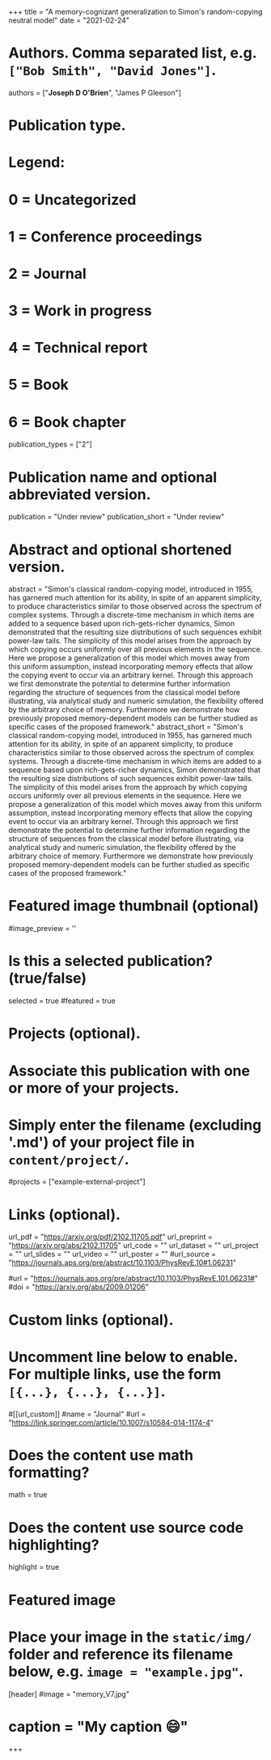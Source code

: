 +++
title = "A memory-cognizant generalization to Simon's random-copying neutral model"
date = "2021-02-24"

# Authors. Comma separated list, e.g. `["Bob Smith", "David Jones"]`.

authors = ["**Joseph D O'Brien**", "James P Gleeson"]

# Publication type.
# Legend:
# 0 = Uncategorized
# 1 = Conference proceedings
# 2 = Journal
# 3 = Work in progress
# 4 = Technical report
# 5 = Book
# 6 = Book chapter
publication_types = ["2"]

# Publication name and optional abbreviated version.
publication = "Under review"
publication_short = "Under review"

# Abstract and optional shortened version.
abstract = "Simon's classical random-copying model, introduced in 1955, has garnered much attention for its ability, in spite of an apparent simplicity, to produce characteristics similar to those observed across the spectrum of complex systems. Through a discrete-time mechanism in which items are added to a sequence based upon rich-gets-richer dynamics, Simon demonstrated that the resulting size distributions of such sequences exhibit power-law tails. The simplicity of this model arises from the approach by which copying occurs uniformly over all previous elements in the sequence. Here we propose a generalization of this model which moves away from this uniform assumption, instead incorporating memory effects that allow the copying event to occur via an arbitrary kernel. Through this approach we first demonstrate the potential to determine further information regarding the structure of sequences from the classical model before illustrating, via analytical study and numeric simulation, the flexibility offered by the arbitrary choice of memory. Furthermore we demonstrate how previously proposed memory-dependent models can be further studied as specific cases of the proposed framework."
abstract_short = "Simon's classical random-copying model, introduced in 1955, has garnered much attention for its ability, in spite of an apparent simplicity, to produce characteristics similar to those observed across the spectrum of complex systems. Through a discrete-time mechanism in which items are added to a sequence based upon rich-gets-richer dynamics, Simon demonstrated that the resulting size distributions of such sequences exhibit power-law tails. The simplicity of this model arises from the approach by which copying occurs uniformly over all previous elements in the sequence. Here we propose a generalization of this model which moves away from this uniform assumption, instead incorporating memory effects that allow the copying event to occur via an arbitrary kernel. Through this approach we first demonstrate the potential to determine further information regarding the structure of sequences from the classical model before illustrating, via analytical study and numeric simulation, the flexibility offered by the arbitrary choice of memory. Furthermore we demonstrate how previously proposed memory-dependent models can be further studied as specific cases of the proposed framework."

# Featured image thumbnail (optional)
#image_preview = ''

# Is this a selected publication? (true/false)
selected = true
#featured = true


# Projects (optional).
#   Associate this publication with one or more of your projects.
#   Simply enter the filename (excluding '.md') of your project file in `content/project/`.
#projects = ["example-external-project"]

# Links (optional).
url_pdf = "https://arxiv.org/pdf/2102.11705.pdf"
url_preprint = "https://arxiv.org/abs/2102.11705"
url_code = ""
url_dataset = ""
url_project = ""
url_slides = ""
url_video = ""
url_poster = ""
#url_source = "https://journals.aps.org/pre/abstract/10.1103/PhysRevE.10#1.06231"

#url = "https://journals.aps.org/pre/abstract/10.1103/PhysRevE.101.06231#"
#doi = "https://arxiv.org/abs/2009.01206"
# Custom links (optional).
#   Uncomment line below to enable. For multiple links, use the form `[{...}, {...}, {...}]`.
#[[url_custom]]
#name = "Journal"
#url = "https://link.springer.com/article/10.1007/s10584-014-1174-4"

# Does the content use math formatting?
math = true

# Does the content use source code highlighting?
highlight = true

# Featured image
# Place your image in the `static/img/` folder and reference its filename below, e.g. `image = "example.jpg"`.
[header]
#image = "memory_V7.jpg"
# caption = "My caption :smile:"

+++
